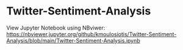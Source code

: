 # Twitter-Sentiment-Analysis

View Jupyter Notebook using NBviwer:
https://nbviewer.jupyter.org/github/kmoulosiotis/Twitter-Sentiment-Analysis/blob/main/Twitter-Sentiment-Analysis.ipynb

